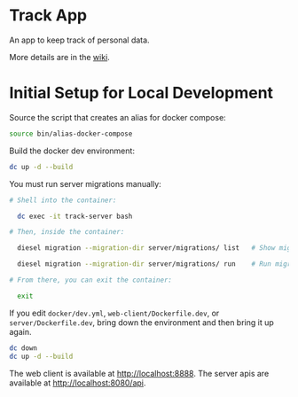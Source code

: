 # Track App

An app to keep track of personal data.

More details are in the [wiki](https://github.com/johnshaughnessy/track/wiki).

# Initial Setup for Local Development

Source the script that creates an alias for docker compose:

```sh
source bin/alias-docker-compose
```

Build the docker dev environment:

```sh
dc up -d --build
```

You must run server migrations manually:

```sh
# Shell into the container:

  dc exec -it track-server bash

# Then, inside the container:

  diesel migration --migration-dir server/migrations/ list   # Show migrations

  diesel migration --migration-dir server/migrations/ run    # Run migrations

# From there, you can exit the container:

  exit
```

If you edit `docker/dev.yml`, `web-client/Dockerfile.dev`, or `server/Dockerfile.dev`, bring down the environment and then bring it up again.

```sh
dc down
dc up -d --build
```

The web client is available at [http://localhost:8888](http://localhost:8888).
The server apis are available at [http://localhost:8080/api](http://localhost:8080/api).
